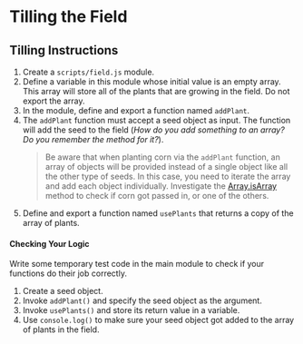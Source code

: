 # Tilling the Field

## Tilling Instructions

1. Create a `scripts/field.js` module.
1. Define a variable in this module whose initial value is an empty array. This array will store all of the plants that are growing in the field. Do not export the array.
1. In the module, define and export a function named `addPlant`.
1. The `addPlant` function must accept a seed object as input. The function will add the seed to the field (_How do you add something to an array? Do you remember the method for it?_).
    > Be aware that when planting corn via the `addPlant` function, an array of objects will be provided instead of a single object like all the other type of seeds. In this case, you need to iterate the array and add each object individually. Investigate the [Array.isArray](https://www.geeksforgeeks.org/javascript-array-isarray-function/) method to check if corn got passed in, or one of the others.
1. Define and export a function named `usePlants` that returns a copy of the array of plants.


#### Checking Your Logic

Write some temporary test code in the main module to check if your functions do their job correctly.

1. Create a seed object.
1. Invoke `addPlant()` and specify the seed object as the argument.
1. Invoke `usePlants()` and store its return value in a variable.
1. Use `console.log()` to make sure your seed object got added to the array of plants in the field.
